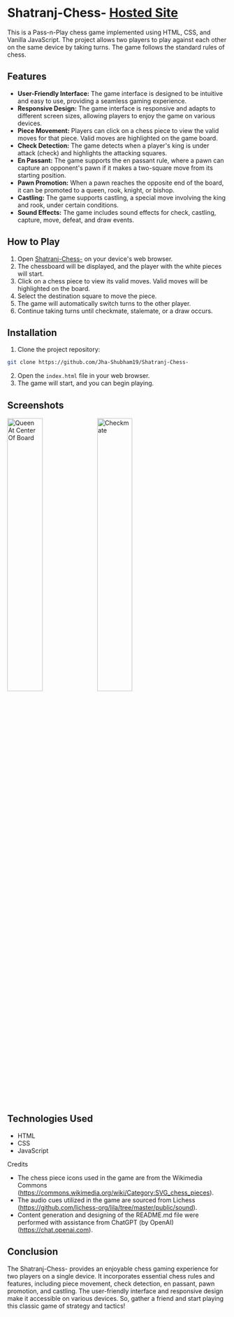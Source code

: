  # Shatranj-Chess- [Hosted Site](https://jha-shubham19.github.io/Shatranj-Chess-/)

This is a Pass-n-Play chess game implemented using HTML, CSS, and Vanilla JavaScript. The project allows two players to play against each other on the same device by taking turns. The game follows the standard rules of chess.

## Features

- **User-Friendly Interface:** The game interface is designed to be intuitive and easy to use, providing a seamless gaming experience.
- **Responsive Design:** The game interface is responsive and adapts to different screen sizes, allowing players to enjoy the game on various devices.
- **Piece Movement:** Players can click on a chess piece to view the valid moves for that piece. Valid moves are highlighted on the game board.
- **Check Detection:** The game detects when a player's king is under attack (check) and highlights the attacking squares.
- **En Passant:** The game supports the en passant rule, where a pawn can capture an opponent's pawn if it makes a two-square move from its starting position.
- **Pawn Promotion:** When a pawn reaches the opposite end of the board, it can be promoted to a queen, rook, knight, or bishop.
- **Castling:** The game supports castling, a special move involving the king and rook, under certain conditions.
- **Sound Effects:** The game includes sound effects for check, castling, capture, move, defeat, and draw events.

## How to Play

1. Open [Shatranj-Chess-](https://jha-shubham19.github.io/Shatranj-Chess-/) on your device's web browser.
2. The chessboard will be displayed, and the player with the white pieces will start.
3. Click on a chess piece to view its valid moves. Valid moves will be highlighted on the board.
4. Select the destination square to move the piece.
5. The game will automatically switch turns to the other player.
6. Continue taking turns until checkmate, stalemate, or a draw occurs.

## Installation

1. Clone the project repository: 
```bash 
git clone https://github.com/Jha-Shubham19/Shatranj-Chess-
```
2. Open the `index.html` file in your web browser.
3. The game will start, and you can begin playing.

## Screenshots

<img src="https://github.com/Jha-Shubham19/Shatranj-Chess-/assets/95894160/23f5c7d9-e274-4f95-9beb-31df0e17aa77" alt="Queen At Center Of Board" title="Queen At Center Of Board" width="40%"/>
<img src="https://github.com/Jha-Shubham19/Shatranj-Chess-/assets/95894160/886db0ee-5942-48ee-a324-a61e92597178" alt="Checkmate" title="Checkmate" width="40%" />


## Technologies Used

- HTML
- CSS
- JavaScript

Credits

- The chess piece icons used in the game are from the Wikimedia Commons (https://commons.wikimedia.org/wiki/Category:SVG_chess_pieces).
- The audio cues utilized in the game are sourced from Lichess (https://github.com/lichess-org/lila/tree/master/public/sound).
- Content generation and designing of the README.md file were performed with assistance from ChatGPT (by OpenAI) (https://chat.openai.com).

  
## Conclusion

The Shatranj-Chess- provides an enjoyable chess gaming experience for two players on a single device. It incorporates essential chess rules and features, including piece movement, check detection, en passant, pawn promotion, and castling. The user-friendly interface and responsive design make it accessible on various devices. So, gather a friend and start playing this classic game of strategy and tactics!
